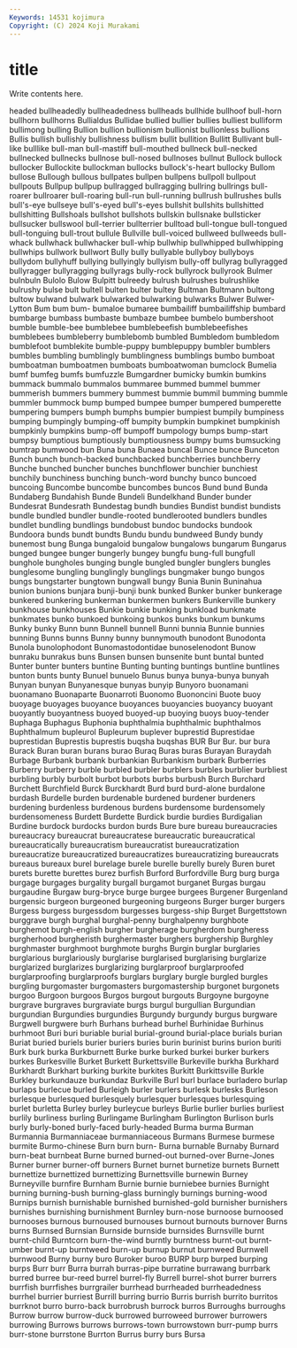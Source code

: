 ```yaml
---
Keywords: 14531 kojimura
Copyright: (C) 2024 Koji Murakami
---
```


# title

Write contents here.



headed bullheadedly
bullheadedness bullheads bullhide bullhoof bull-horn bullhorn bullhorns Bullialdus Bullidae bullied
bullier bullies bulliest bulliform bullimong bulling Bullion bullion bullionism bullionist
bullionless bullions Bullis bullish bullishly bullishness bullism bullit bullition Bullitt
Bullivant bull-like bulllike bull-man bull-mastiff bull-mouthed bullneck bull-necked bullnecked bullnecks
bullnose bull-nosed bullnoses bullnut Bullock bullock bullocker Bullockite bullockman bullocks
bullock's-heart bullocky Bullom bullose Bullough bullous bullpates bullpen bullpens bullpoll
bullpout bullpouts Bullpup bullpup bullragged bullragging bullring bullrings bull-roarer bullroarer
bull-roaring bull-run bull-running bullrush bullrushes bulls bull's-eye bullseye bull's-eyed bull's-eyes
bullshit bullshits bullshitted bullshitting Bullshoals bullshot bullshots bullskin bullsnake bullsticker
bullsucker bullswool bull-terrier bullterrier bulltoad bull-tongue bull-tongued bull-tonguing bull-trout bullule
Bullville bull-voiced bullweed bullweeds bull-whack bullwhack bullwhacker bull-whip bullwhip bullwhipped
bullwhipping bullwhips bullwork bullwort Bully bully bullyable bullyboy bullyboys bullydom
bullyhuff bullying bullyingly bullyism bully-off bullyrag bullyragged bullyragger bullyragging bullyrags
bully-rock bullyrock bullyrook Bulmer bulnbuln Bulolo Bulow Bulpitt bulreedy bulrush
bulrushes bulrushlike bulrushy bulse bult bultell bulten bulter bultey Bultman
Bultmann bultong bultow bulwand bulwark bulwarked bulwarking bulwarks Bulwer Bulwer-Lytton
Bum bum bum- bumaloe bumaree bumbailiff bumbailiffship bumbard bumbarge bumbass
bumbaste bumbaze bumbee bumbelo bumbershoot bumble bumble-bee bumblebee bumblebeefish bumblebeefishes
bumblebees bumbleberry bumblebomb bumbled Bumbledom bumbledom bumblefoot bumblekite bumble-puppy bumblepuppy
bumbler bumblers bumbles bumbling bumblingly bumblingness bumblings bumbo bumboat bumboatman
bumboatmen bumboats bumboatwoman bumclock Bumelia bumf bumfeg bumfs bumfuzzle Bumgardner
bumicky bumkin bumkins bummack bummalo bummalos bummaree bummed bummel bummer
bummerish bummers bummery bummest bummie bummil bumming bummle bummler bummock
bump bumped bumpee bumper bumpered bumperette bumpering bumpers bumph bumphs
bumpier bumpiest bumpily bumpiness bumping bumpingly bumping-off bumpity bumpkin bumpkinet
bumpkinish bumpkinly bumpkins bump-off bumpoff bumpology bumps bump-start bumpsy bumptious
bumptiously bumptiousness bumpy bums bumsucking bumtrap bumwood bun Buna buna
Bunaea buncal Bunce bunce Bunceton Bunch bunch bunch-backed bunchbacked bunchberries
bunchberry Bunche bunched buncher bunches bunchflower bunchier bunchiest bunchily bunchiness
bunching bunch-word bunchy bunco buncoed buncoing Buncombe buncombe buncombes buncos
Bund bund Bunda Bundaberg Bundahish Bunde Bundeli Bundelkhand Bunder bunder
Bundesrat Bundesrath Bundestag bundh bundies Bundist bundist bundists bundle bundled
bundler bundle-rooted bundlerooted bundlers bundles bundlet bundling bundlings bundobust bundoc
bundocks bundook Bundoora bunds bundt bundts Bundu bundu bundweed Bundy
bundy bunemost bung Bunga bungaloid bungalow bungalows bungarum Bungarus bunged
bungee bunger bungerly bungey bungfu bung-full bungfull bunghole bungholes bunging
bungle bungled bungler bunglers bungles bunglesome bungling bunglingly bunglings bungmaker
bungo bungos bungs bungstarter bungtown bungwall bungy Bunia Bunin Buninahua
bunion bunions bunjara bunji-bunji bunk bunked Bunker bunker bunkerage bunkered
bunkering bunkerman bunkermen bunkers Bunkerville bunkery bunkhouse bunkhouses Bunkie bunkie
bunking bunkload bunkmate bunkmates bunko bunkoed bunkoing bunkos bunks bunkum
bunkums Bunky bunky Bunn bunn Bunnell bunnell Bunni bunnia Bunnie
bunnies bunning Bunns bunns Bunny bunny bunnymouth bunodont Bunodonta Bunola
bunolophodont Bunomastodontidae bunoselenodont Bunow bunraku bunrakus buns Bunsen bunsen bunsenite
bunt buntal bunted Bunter bunter bunters buntine Bunting bunting buntings
buntline buntlines bunton bunts bunty Bunuel bunuelo Bunus bunya bunya-bunya
bunyah Bunyan bunyan Bunyanesque bunyas bunyip Bunyoro buonamani buonamano Buonaparte
Buonarroti Buonomo Buononcini Buote buoy buoyage buoyages buoyance buoyances buoyancies
buoyancy buoyant buoyantly buoyantness buoyed buoyed-up buoying buoys buoy-tender Buphaga
Buphagus Buphonia buphthalmia buphthalmic buphthalmos Buphthalmum bupleurol Bupleurum buplever buprestid
Buprestidae buprestidan Buprestis buprestis buqsha buqshas BUR Bur Bur. bur
bura Burack Buran buran burans burao Buraq Buras buras Burayan
Buraydah Burbage Burbank burbank burbankian Burbankism burbark Burberries Burberry burberry
burble burbled burbler burblers burbles burblier burbliest burbling burbly burbolt
burbot burbots burbs burbush Burch Burchard Burchett Burchfield Burck Burckhardt
Burd burd burd-alone burdalone burdash Burdelle burden burdenable burdened burdener
burdeners burdening burdenless burdenous burdens burdensome burdensomely burdensomeness Burdett Burdette
Burdick burdie burdies Burdigalian Burdine burdock burdocks burdon burds Bure
bure bureau bureaucracies bureaucracy bureaucrat bureaucratese bureaucratic bureaucratical bureaucratically bureaucratism
bureaucratist bureaucratization bureaucratize bureaucratized bureaucratizes bureaucratizing bureaucrats bureaus bureaux burel
burelage burele burelle burelly burely Buren buret burets burette burettes
burez burfish Burford Burfordville Burg burg burga burgage burgages burgality
burgall burgamot burganet Burgas burgau burgaudine Burgaw burg-bryce burge burgee
burgees Burgener Burgenland burgensic burgeon burgeoned burgeoning burgeons Burger burger
burgers Burgess burgess burgessdom burgesses burgess-ship Burget Burgettstown burggrave burgh
burghal burghal-penny burghalpenny burghbote burghemot burgh-english burgher burgherage burgherdom burgheress
burgherhood burgheristh burghermaster burghers burghership Burghley burghmaster burghmoot burghmote burghs
Burgin burglar burglaries burglarious burglariously burglarise burglarised burglarising burglarize burglarized
burglarizes burglarizing burglarproof burglarproofed burglarproofing burglarproofs burglars burglary burgle burgled
burgles burgling burgomaster burgomasters burgomastership burgonet burgonets burgoo Burgoon burgoos
Burgos burgout burgouts Burgoyne burgoyne burgrave burgraves burgraviate burgs burgul
burgullian Burgundian burgundian Burgundies burgundies Burgundy burgundy burgus burgware Burgwell
burgwere burh Burhans burhead burhel Burhinidae Burhinus burhmoot Buri buri
buriable burial burial-ground burial-place burials burian Buriat buried buriels burier
buriers buries burin burinist burins burion buriti Burk burk burka
Burkburnett Burke burke burked burkei burker burkers burkes Burkesville Burket
Burkett Burkettsville Burkeville burkha Burkhard Burkhardt Burkhart burking burkite burkites
Burkitt Burkittsville Burkle Burkley burkundauze burkundaz Burkville Burl burl burlace
burladero burlap burlaps burlecue burled Burleigh burler burlers burlesk burlesks
Burleson burlesque burlesqued burlesquely burlesquer burlesques burlesquing burlet burletta Burley
burley burleycue burleys Burlie burlier burlies burliest burlily burliness burling
Burlingame Burlingham Burlington Burlison burls burly burly-boned burly-faced burly-headed Burma
burma Burman Burmannia Burmanniaceae burmanniaceous Burmans Burmese burmese burmite Burmo-chinese
Burn burn burn- Burna burnable Burnaby Burnard burn-beat burnbeat Burne
burned burned-out burned-over Burne-Jones Burner burner burner-off burners Burnet burnet
burnetize burnets Burnett burnettize burnettized burnettizing Burnettsville burnewin Burney Burneyville
burnfire Burnham Burnie burnie burniebee burnies Burnight burning burning-bush burning-glass
burningly burnings burning-wood Burnips burnish burnishable burnished burnished-gold burnisher burnishers
burnishes burnishing burnishment Burnley burn-nose burnoose burnoosed burnooses burnous burnoused
burnouses burnout burnouts burnover Burns burns Burnsed Burnsian Burnside burnside
burnsides Burnsville burnt burnt-child Burntcorn burn-the-wind burntly burntness burnt-out burnt-umber
burnt-up burntweed burn-up burnup burnut burnweed Burnwell burnwood Burny burny
buro Buroker buroo BURP burp burped burping burps Burr burr
Burra burrah burras-pipe burratine burrawang burrbark burred burree bur-reed burrel
burrel-fly Burrell burrel-shot burrer burrers burrfish burrfishes burrgrailer burrhead burrheaded
burrheadedness burrhel burrier burriest Burrill burring burrio Burris burrish burrito
burritos burrknot burro burro-back burrobrush burrock burros Burroughs burroughs Burrow
burrow burrow-duck burrowed burroweed burrower burrowers burrowing Burrows burrows burrows-town
burrowstown burr-pump burrs burr-stone burrstone Burrton Burrus burry burs Bursa
